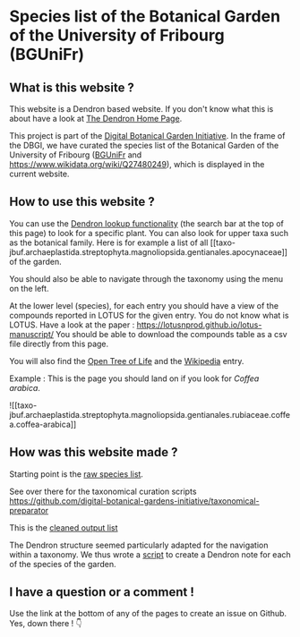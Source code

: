 # Species list of the Botanical Garden of the University of Fribourg (BGUniFr)


## What is this website ?

This website is a Dendron based website. If you don't know what this is about have a look at [The Dendron Home Page](https://wiki.dendron.so/).

This project is part of the [Digital Botanical Garden Initiative](https://www.dbgi.org/dendron-dbgi/).
In the frame of the DBGI, we have curated the species list of the Botanical Garden of the University of Fribourg ([BGUniFr](https://www.unifr.ch/jardin-botanique/fr/) and https://www.wikidata.org/wiki/Q27480249), which is displayed in the current website.



## How to use this website ?

You can use the [Dendron lookup functionality](https://wiki.dendron.so/notes/a7c3a810-28c8-4b47-96a6-8156b1524af3/) (the search bar at the top of this page) to look for a specific plant. You can also look for upper taxa such as the botanical family. Here is for example a list of all [[taxo-jbuf.archaeplastida.streptophyta.magnoliopsida.gentianales.apocynaceae]] of the garden.

You should also be able to navigate through the taxonomy using the menu on the left.

At the lower level (species), for each entry you should have a view of the compounds reported in LOTUS for the given entry. 
You do not know what is LOTUS. Have a look at the paper : https://lotusnprod.github.io/lotus-manuscript/
You should be able to download the compounds table as a csv file directly from this page.

You will also find the [Open Tree of Life](https://opentreeoflife.github.io/) and the [Wikipedia](https://www.wikipedia.org/) entry.


Example : This is the page you should land on if you look for _Coffea arabica_.


![[taxo-jbuf.archaeplastida.streptophyta.magnoliopsida.gentianales.rubiaceae.coffea.coffea-arabica]]



## How was this website made ?

Starting point is the [raw species list](https://github.com/digital-botanical-gardens-initiative/taxonomical-preparator/blob/43bc1f9a5b444c391db243f2c0393e512c4f1b8b/data/in/species_list.csv).

See over there for the taxonomical curation scripts https://github.com/digital-botanical-gardens-initiative/taxonomical-preparator

This is the [cleaned output list](https://github.com/digital-botanical-gardens-initiative/taxonomical-preparator/blob/43bc1f9a5b444c391db243f2c0393e512c4f1b8b/data/out/species_list_croisee_final.csv) 

The Dendron structure seemed particularly adapted for the navigation within a taxonomy. We thus wrote a [script](https://github.com/digital-botanical-gardens-initiative/taxonomical-preparator/blob/43bc1f9a5b444c391db243f2c0393e512c4f1b8b/src/03_dendronificator.py) to create a Dendron note for each of the species of the garden.


## I have a question or a comment !

Use the link at the bottom of any of the pages to create an issue on Github. Yes, down there ! 👇 

